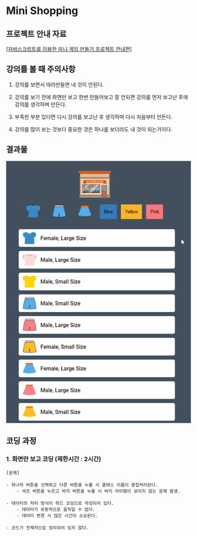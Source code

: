 # Mini Shopping

## 프로젝트 안내 자료

[[자바스크립트를 이용한 미니 게임 만들기 프로젝트 안내편]](https://www.youtube.com/watch?v=We2Kv1HMGvc&list=PLv2d7VI9OotTVOL4QmPfvJWPJvkmv6h-2&index=22)

## 강의를 볼 때 주의사항

1. 강의를 보면서 따라만들면 내 것이 안된다.

2. 강의를 보기 전에 화면만 보고 한번 만들어보고 잘 안되면 강의를 먼저 보고난 후에 강의를 생각하며 만든다.

3. 부족한 부분 있다면 다시 강의를 보고난 후 생각하며 다시 처음부터 만든다.

4. 강의를 많이 보는 것보다 중요한 것은 하나를 보더라도 내 것이 되는가이다.

## 결과물

![first-result](./resultFiles/first-result.gif)

## 코딩 과정

### 1. 화면만 보고 코딩 (제한시간 : 2시간)

```
[문제]

- 하나의 버튼을 선택하고 다른 버튼을 누를 시 클래스 이름이 중첩처리된다.
    - 셔츠 버튼을 누르고 바지 버튼을 누를 시 바지 아이템이 보이지 않는 문제 발생.

- 데이터의 처리 방식이 하드 코딩으로 작성되어 있다.
    - 데이터가 유동적으로 움직일 수 없다.
    - 데이터 변경 시 많은 시간이 소요된다.

- 코드가 전체적으로 정리되어 있지 않다.
```
